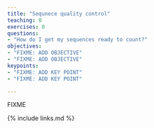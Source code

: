 ```yaml
---
title: "Sequnece quality control"
teaching: 0
exercises: 0
questions:
- "How do I get my sequences ready to count?"
objectives:
- "FIXME: ADD OBJECTIVE"
- "FIXME: ADD OBJECTIVE"
keypoints:
- "FIXME: ADD KEY POINT"
- "FIXME: ADD KEY POINT"

---
```

FIXME

{% include links.md %}

